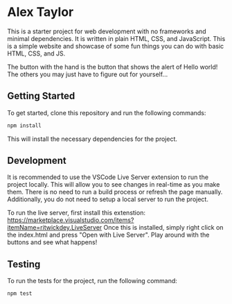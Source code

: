 # Alex Taylor

This is a starter project for web development with no frameworks and minimal
dependencies. It is written in plain HTML, CSS, and JavaScript. This is a simple
website and showcase of some fun things you can do with basic HTML, CSS, and JS.

The button with the hand is the button that shows the alert of Hello world! The
others you may just have to figure out for yourself...

## Getting Started

To get started, clone this repository and run the following commands:

```bash
npm install
```

This will install the necessary dependencies for the project.

## Development

It is recommended to use the VSCode Live Server extension to run the project
locally. This will allow you to see changes in real-time as you make them. There
is no need to run a build process or refresh the page manually. Additionally,
you do not need to setup a local server to run the project.

To run the live server, first install this extenstion:
https://marketplace.visualstudio.com/items?itemName=ritwickdey.LiveServer
Once this is installed, simply right click on the index.html and press
"Open with Live Server". Play around with the buttons and see what happens!

## Testing

To run the tests for the project, run the following command:

```bash
npm test
```
